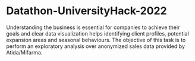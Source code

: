 # Datathon-UniversityHack-2022
Understanding the business is essential for companies to achieve their goals and clear data visualization helps identifying client profiles, potential expansion areas and seasonal behaviours. The objective of this task is to perform an exploratory analysis over anonymized sales data provided by Atida/Mifarma.  
